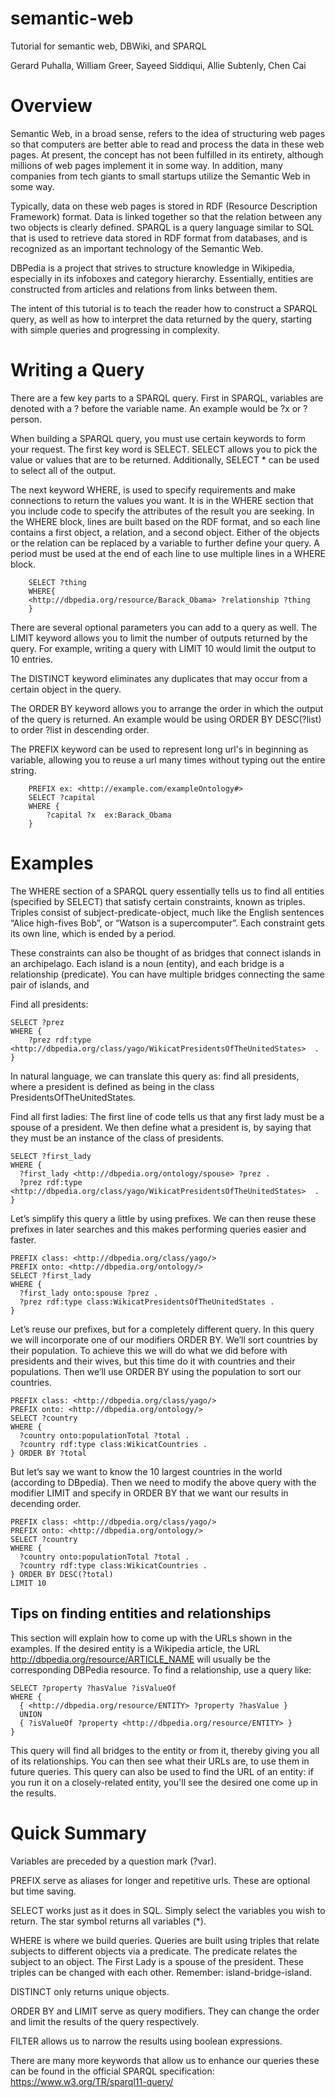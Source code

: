 # semantic-web

Tutorial for semantic web, DBWiki, and SPARQL

Gerard Puhalla,
William Greer,
Sayeed Siddiqui,
Allie Subtenly,
Chen Cai

# Overview

Semantic Web, in a broad sense, refers to the idea of structuring web pages so that computers are better able to read and process the data in these web pages. At present, the concept has not been fulfilled in its entirety, although millions of web pages implement it in some way. In addition, many companies from tech giants to small startups utilize the Semantic Web in some way.

Typically, data on these web pages is stored in RDF (Resource Description Framework) format. Data is linked together so that the relation between any two objects is clearly defined. SPARQL is a query language similar to SQL that is used to retrieve data stored in RDF format from databases, and is recognized as an important technology of the Semantic Web.

DBPedia is a project that strives to structure knowledge in Wikipedia, especially in its infoboxes and category hierarchy. Essentially, entities are constructed from articles and relations from links between them.

The intent of this tutorial is to teach the reader how to construct a SPARQL query, as well as how to interpret the data returned by the query, starting with simple queries and progressing in complexity. 

# Writing a Query

There are a few key parts to a SPARQL query. First in SPARQL, variables are denoted with a ? before the variable name. An example would be ?x or ?person. 

When building a SPARQL query, you must use certain keywords to form your request. The first key word is SELECT. SELECT allows you to pick the value or values that are to be returned. Additionally, SELECT \* can be used to select all of the output. 

The next keyword WHERE, is used to specify requirements and make connections to return the values you want. It is in the WHERE section that you include code to specify the attributes of the result you are seeking. In the WHERE block, lines are built based on the RDF format, and so each line contains a first object, a relation, and a second object. Either of the objects or the relation can be replaced by a variable to further define your query. A period must be used at the end of each line to use multiple lines in a WHERE block.
```		
	SELECT ?thing
	WHERE{
	<http://dbpedia.org/resource/Barack_Obama> ?relationship ?thing
	}
```	
There are several optional parameters you can add to a query as well.
The LIMIT keyword allows you to limit the number of outputs returned by the query. For example, writing a query with LIMIT 10 would limit the output to 10 entries.

The DISTINCT keyword eliminates any duplicates that may occur from a certain object in the query.

The ORDER BY keyword allows you to arrange the order in which the output of the query is returned. An example would be using ORDER BY DESC(?list) to order ?list in descending order.

The PREFIX keyword can be used to represent long url's in beginning as variable, allowing you to reuse a url many times without typing out the entire string.
```	    
	PREFIX ex: <http://example.com/exampleOntology#>
	SELECT ?capital
	WHERE {
	    ?capital ?x  ex:Barack_Obama
	}
```

# Examples  

The WHERE section of a SPARQL query essentially tells us to find all entities (specified by SELECT) that satisfy certain constraints, known as triples. Triples consist of subject-predicate-object, much like the English sentences “Alice high-fives Bob”, or “Watson is a supercomputer”. Each constraint gets its own line, which is ended by a period.

These constraints can also be thought of as bridges that connect islands in an archipelago. Each island is a noun (entity), and each bridge is a relationship (predicate). You can have multiple bridges connecting the same pair of islands, and 

Find all presidents:
    
    SELECT ?prez
    WHERE {
    	?prez rdf:type <http://dbpedia.org/class/yago/WikicatPresidentsOfTheUnitedStates>  . 
    }
    
In natural language, we can translate this query as: find all presidents, where a president is defined as being in the class PresidentsOfTheUnitedStates.

Find all first ladies:
The first line of code tells us that any first lady must be a spouse of a president. We then define what a president is, by saying that they must be an instance of the class of presidents.

    SELECT ?first_lady
    WHERE {
      ?first_lady <http://dbpedia.org/ontology/spouse> ?prez .
      ?prez rdf:type <http://dbpedia.org/class/yago/WikicatPresidentsOfTheUnitedStates>  . 
    }

Let’s simplify this query a little by using prefixes. We can then reuse these prefixes in later searches and this makes performing queries easier and faster.

    PREFIX class: <http://dbpedia.org/class/yago/>
    PREFIX onto: <http://dbpedia.org/ontology/>
    SELECT ?first_lady
    WHERE {
      ?first_lady onto:spouse ?prez .
      ?prez rdf:type class:WikicatPresidentsOfTheUnitedStates . 
    }

Let’s reuse our prefixes, but for a completely different query. In this query we will incorporate one of our modifiers ORDER BY. We’ll sort countries by their population. To achieve this we will do what we did before with presidents and their wives, but this time do it with countries and their populations. Then we’ll use ORDER BY using the population to sort our countries.

    PREFIX class: <http://dbpedia.org/class/yago/>
    PREFIX onto: <http://dbpedia.org/ontology/>
    SELECT ?country
    WHERE {
      ?country onto:populationTotal ?total .
      ?country rdf:type class:WikicatCountries . 
    } ORDER BY ?total

But let’s say we want to know the 10 largest countries in the world (according to DBpedia). Then we need to modify the above query with the modifier LIMIT and specify in ORDER BY that we want our results in decending order.

    PREFIX class: <http://dbpedia.org/class/yago/>
    PREFIX onto: <http://dbpedia.org/ontology/>
    SELECT ?country
    WHERE {
      ?country onto:populationTotal ?total .
      ?country rdf:type class:WikicatCountries . 
    } ORDER BY DESC(?total)
    LIMIT 10

## Tips on finding entities and relationships

This section will explain how to come up with the URLs shown in the examples. If the desired entity is a Wikipedia article, the URL <http://dbpedia.org/resource/ARTICLE_NAME> will usually be the corresponding DBPedia resource. To find a relationship, use a query like:

    SELECT ?property ?hasValue ?isValueOf
    WHERE {
      { <http://dbpedia.org/resource/ENTITY> ?property ?hasValue }
      UNION
      { ?isValueOf ?property <http://dbpedia.org/resource/ENTITY> }
    }

This query will find all bridges to the entity or from it, thereby giving you all of its relationships. You can then see what their URLs are, to use them in future queries. This query can also be used to find the URL of an entity: if you run it on a closely-related entity, you'll see the desired one come up in the results.

# Quick Summary

Variables are preceded by a question mark (?var).

PREFIX serve as aliases for longer and repetitive urls. These are optional but time saving. 

SELECT works just as it does in SQL. Simply select the variables you wish to return. The star symbol returns all variables (*).

WHERE is where we build queries. Queries are built using triples that relate subjects to different objects via a predicate. The predicate relates the subject to an object. The First Lady is a spouse of the president. These triples can be changed with each other. Remember: island-bridge-island.

DISTINCT only returns unique objects.

ORDER BY and LIMIT serve as query modifiers. They can change the order and limit the results of the query respectively.

FILTER allows us to narrow the results using boolean expressions.

There are many more keywords that allow us to enhance our queries these can be found in the official SPARQL specification:
https://www.w3.org/TR/sparql11-query/



